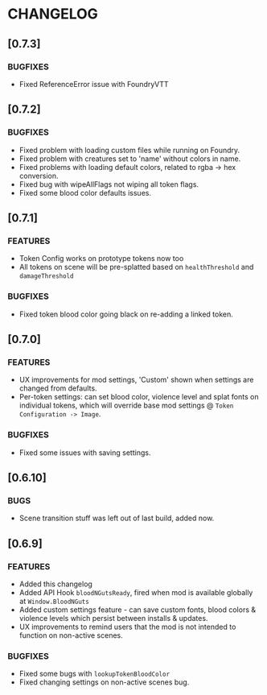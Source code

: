 # CHANGELOG

## [0.7.3]

### BUGFIXES

- Fixed ReferenceError issue with FoundryVTT

## [0.7.2]

### BUGFIXES

- Fixed problem with loading custom files while running on Foundry.
- Fixed problem with creatures set to 'name' without colors in name.
- Fixed problems with loading default colors, related to rgba -> hex conversion.
- Fixed bug with wipeAllFlags not wiping all token flags.
- Fixed some blood color defaults issues.

## [0.7.1]

### FEATURES

- Token Config works on prototype tokens now too
- All tokens on scene will be pre-splatted based on `healthThreshold` and `damageThreshold`

### BUGFIXES

- Fixed token blood color going black on re-adding a linked token.

## [0.7.0]

### FEATURES

- UX improvements for mod settings, 'Custom' shown when settings are changed from defaults. 
- Per-token settings: can set blood color, violence level and splat fonts on individual tokens, which will override base mod settings @ `Token Configuration -> Image`.

### BUGFIXES

- Fixed some issues with saving settings.

## [0.6.10]

### BUGS

- Scene transition stuff was left out of last build, added now.

## [0.6.9]

### FEATURES

- Added this changelog
- Added API Hook `bloodNGutsReady`, fired when mod is available globally at `Window.BloodNGuts`
- Added custom settings feature - can save custom fonts, blood colors & violence levels which persist between installs & updates.
- UX improvements to remind users that the mod is not intended to function on non-active scenes.

### BUGFIXES

- Fixed some bugs with `lookupTokenBloodColor`
- Fixed changing settings on non-active scenes bug.
